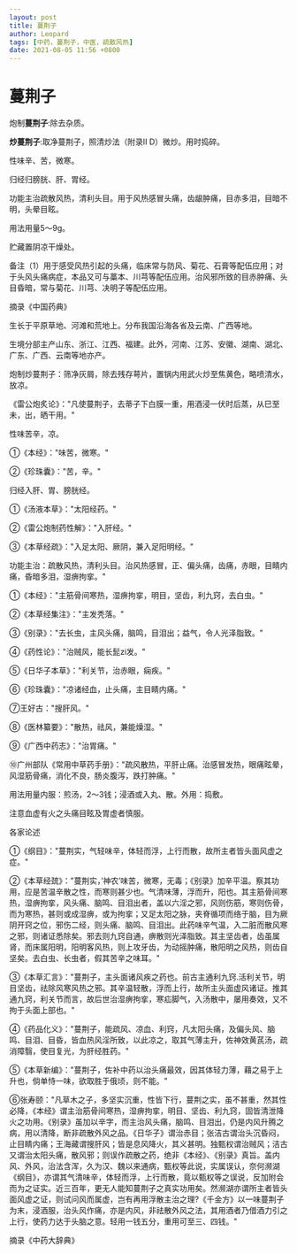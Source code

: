 ```yaml
---
layout: post
title: 蔓荆子
author: Leopard
tags: [中药，蔓荆子，中医，疏散风热]
date: 2021-08-05 11:56 +0800
---
```


# 蔓荆子

炮制**蔓荆子**:除去杂质。

**炒蔓荆子**:取净蔓荆子，照清炒法（附录Ⅱ D）微炒。用时捣碎。

性味辛、苦，微寒。

归经归膀胱、肝、胃经。

功能主治疏散风热，清利头目。用于风热感冒头痛，齿龈肿痛，目赤多泪，目暗不明，头晕目眩。

用法用量5～9g。

贮藏置阴凉干燥处。

备注（1）用于感受风热引起的头痛，临床常与防风、菊花、石膏等配伍应用；对于头风头痛病症，本品又可与藁本、川芎等配伍应用。治风邪所致的目赤肿痛、头目昏暗，常与菊花、川芎、决明子等配伍应用。

摘录《中国药典》

生长于平原草地、河滩和荒地上。分布我国沿海各省及云南、广西等地。

生境分部主产山东、浙江、江西、福建。此外，河南、江苏、安徽、湖南、湖北、广东、广西、云南等地亦产。

炮制炒蔓荆子：筛净灰屑，除去残存萼片，置锅内用武火炒至焦黄色，略喷清水，放凉。

《雷公炮炙论》："凡使蔓荆子，去蒂子下白膜一重，用酒浸一伏时后蒸，从巳至未，出，晒干用。"

性味苦辛，凉。

①《本经》："味苦，微寒。"

②《珍珠囊》："苦，辛。"

归经入肝、胃、膀胱经。

①《汤液本草》："太阳经药。"

②《雷公炮制药性解》："入肝经。"

③《本草经疏》："入足太阳、厥阴，兼入足阳明经。"

功能主治：疏散风热，清利头目。治风热感冒，正、偏头痛，齿痛，赤眼，目睛内痛，昏暗多泪，湿痹拘挛。"

①《本经》："主筋骨间寒热，湿痹拘挛，明目，坚齿，利九窍，去白虫。"

②《本草经集注》："主发秃落。"

③《别录》："去长虫，主风头痛，脑鸣，目泪出；益气，令人光泽脂致。"

④《药性论》："治贼风，能长髭zi发。"

⑤《日华子本草》："利关节，治赤眼，痫疾。"

⑥《珍珠囊》："凉诸经血，止头痛，主目睛内痛。"

⑦王好古："搜肝风。"

⑧《医林纂要》："散热，祛风，兼能燥湿。"

⑨《广西中药志》："治胃痛。"

⑩广州部队《常用中草药手册》："疏风散热，平肝止痛。治感冒发热，眼痛眩晕，风湿筋骨痛，消化不良，肠炎腹泻，跌打肿痛。"

用法用量内服：煎汤，2～3钱；浸酒或入丸、散。外用：捣敷。

注意血虚有火之头痛目眩及胃虚者慎服。

各家论述

①《纲目》："蔓荆实，气轻味辛，体轻而浮，上行而散，故所主者皆头面风虚之症。"

②《本草经巯》："蔓荆实，’神农’味苦，微寒，无毒；《别录》加辛平温。察其功用，应是苦温辛散之性，而寒则甚少也。气清味薄，浮而升，阳也。其主筋骨间寒热，湿痹拘挛，风头痛、脑鸣、目泪出者，盖以六淫之邪，风则伤筋，寒则伤骨，而为寒热，甚则或成湿痹，或为拘挛；又足太阳之脉，夹脊循项而络于脑，目为厥阴开窍之位，邪伤二经，则头痛、脑鸣、目泪出。此药味辛气温，入二脏而散风寒之邪，则诸证悉除矣。邪去则九窍自通，痹散则光泽脂致。其主坚齿者，齿虽属肾，而床属阳明，阳明客风热，则上攻牙齿，为动摇肿痛，散阳明之风热，则齿自坚矣。去白虫、长虫者，假其苦辛之味耳。"

③《本草汇言》："蔓荆子，主头面诸风疾之药也。前古主通利九窍.活利关节，明目坚齿，祛除风寒风热之邪。其辛温轻散，浮而上行，故所主头面虚风诸证。推其通九窍，利关节而言，故后世治湿痹拘挛，寒疝脚气，入汤散中，屡用奏效，又不拘于头面上部也。"

④《药品化义》："蔓荆子，能疏风、凉血、利窍，凡太阳头痛，及偏头风、脑鸣、目泪、目昏，皆血热风淫所致，以此凉之，取其气薄主升，佐神效黄芪汤，疏消障翳，使目复光，为肝经胜药。"

⑤《本草新编》："蔓荆子，佐补中药以治头痛最效，因其体轻力薄，藉之易于上升也，倘单恃一味，欲取胜于俄顷，则不能。"

⑥张寿颐："凡草木之子，多坚实沉重，性皆下行，蔓荆之实，虽不甚重，然其性必降，《本经》谓主治筋骨间寒热，湿痹拘挛，明目、坚齿、利九窍，固皆清泄降火之功用。《别录》虽加以辛字，而主治风头痛，脑鸣、目泪出，仍是内风升腾之病，用以清降，断非疏散外风之品。《日华子》谓治赤目；张洁古谓治头沉昏闷，止目睛内痛；王海藏谓搜肝风；皆是息风降火，其义甚明。独甄权谓治贼风；洁古又谓治太阳头痛，散风邪；则误作疏散之药，绝非《本经》、《别录》真旨。盖内风、外风，治法含浑，久为汉、魏以来通病，甄权等此说，实属误认，奈何濒湖《纲目》，亦谓其气清味辛，体轻而浮，上行而散，竟以甄权等之误说，反加附会而为之证实。近三百年，更无人能知蔓荆子之真实功用矣。然濒湖亦谓所主者皆头面风虚之证，则试问风而属虚，岂有再用浮散主治之理?《千金方》以一味蔓荆子为末，浸酒服，治头风作痛，亦是内风，非祛散外风之法，其用酒者乃借酒力引之上行，使药力达于头脑之意。轻用一钱五分，重用可至三、四钱。"

摘录《中药大辞典》